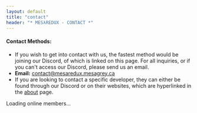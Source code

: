 ```yaml
---
layout: default
title: "contact"
header: "* MESλREDUX - CONTACT *"
---
```

<div class="contact-layout">
  <div class="contactbox">
    <h4 class="contactbox-title">Contact Methods:</h4>
    <div class="contactbox-body">
      <ul class="contact-list">
        <li>If you wish to get into contact with us, the fastest method would be joining our Discord, of which is linked on this page. For all inquiries, or if you can't access our Discord, please send us an email.</li>
        <li><b>Email:</b> <a href="mailto:contact@mesaredux.mesagrey.ca">contact@mesaredux.mesagrey.ca</a></li>
        <li>If you are looking to contact a specific developer, they can either be found through our Discord or on their websites, which are hyperlinked in the <a href="/about">about</a> page.</li>
        <!-- Add any other contact methods here -->
      </ul>
    </div>
  </div>
  <div id="discord-widget-wrapper">
    <div id="discord-widget" class="discord-users-loading">Loading online members...</div>
  </div>
</div>

<script src="/assets/js/discord-widget.js"></script>
